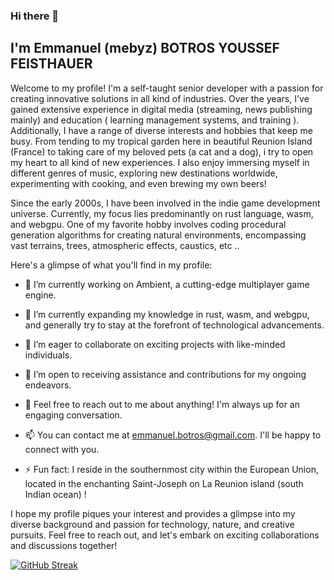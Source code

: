 ### Hi there 👋

## I'm Emmanuel (mebyz) BOTROS YOUSSEF FEISTHAUER

Welcome to my profile! I'm a self-taught senior developer with a passion for creating innovative solutions in all kind of industries. Over the years, I've gained extensive experience in digital media (streaming, news publishing mainly) and education ( learning management systems, and training ). Additionally, I have a range of diverse interests and hobbies that keep me busy. From tending to my tropical garden here in beautiful Reunion Island (France) to taking care of my beloved pets (a cat and a dog), i try to open my heart to all kind of new experiences. I also enjoy immersing myself in different genres of music, exploring new destinations worldwide, experimenting with cooking, and even brewing my own beers!

Since the early 2000s, I have been involved in the indie game development universe. Currently, my focus lies predominantly on rust language, wasm, and webgpu. One of my favorite hobby involves coding procedural generation algorithms for creating natural environments, encompassing vast terrains, trees, atmospheric effects, caustics, etc ..

Here's a glimpse of what you'll find in my profile:

- 🔭 I’m currently working on Ambient, a cutting-edge multiplayer game engine.

- 🌱 I’m currently expanding my knowledge in rust, wasm, and webgpu, and generally try to stay at the forefront of technological advancements.

- 👯 I’m eager to collaborate on exciting projects with like-minded individuals.

- 🤔 I’m open to receiving assistance and contributions for my ongoing endeavors.

- 💬 Feel free to reach out to me about anything! I'm always up for an engaging conversation.

- 📫 You can contact me at emmanuel.botros@gmail.com. I'll be happy to connect with you.

- ⚡ Fun fact: I reside in the southernmost city within the European Union, located in the enchanting Saint-Joseph on La Reunion island (south Indian ocean) !

I hope my profile piques your interest and provides a glimpse into my diverse background and passion for technology, nature, and creative pursuits. Feel free to reach out, and let's embark on exciting collaborations and discussions together!

[![GitHub Streak](https://streak-stats.demolab.com?user=mebyz&theme=highcontrast)](https://git.io/streak-stats)
